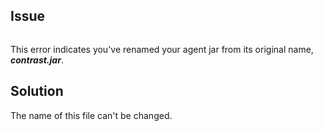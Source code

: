 <!--
title: "Why Do I See The "NoClassDefFoundError"?"
description: "Explanation of the "NoClassDefFoundError""
tags: "java agent NoClassDefFoundError"
-->

## Issue

```java.lang.NoClassDefFoundError:com/.../EventController
```

This error indicates you've renamed your agent jar from its original name, ***contrast.jar***. 


## Solution

The name of this file can't be changed.
